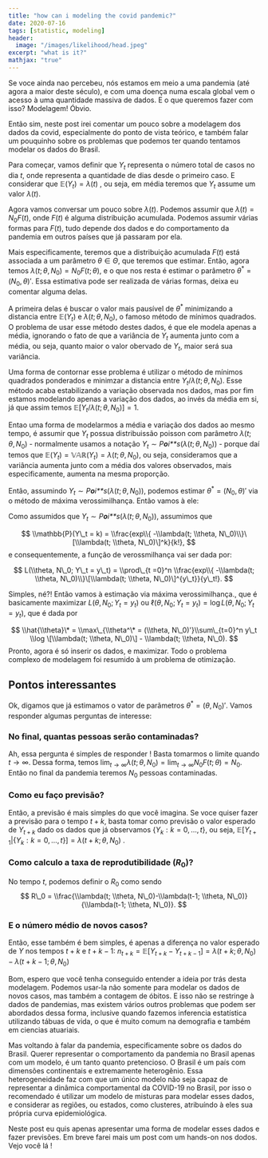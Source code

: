 ```yaml
---
title: "how can i modeling the covid pandemic?"
date: 2020-07-16
tags: [statistic, modeling]
header:
  image: "/images/likelihood/head.jpeg"
excerpt: "what is it?"
mathjax: "true"
---
```


Se voce ainda nao percebeu, nós estamos em meio a uma pandemia (até
agora a maior deste século), e com uma doença numa escala global vem o
acesso à uma quantidade massiva de dados. E o que queremos fazer com
isso? Modelagem! Óbvio.

Então sim, neste post irei comentar um pouco sobre a modelagem dos dados
da covid, especialmente do ponto de vista teórico, e também falar um
pouquinho sobre os problemas que podemos ter quando tentamos modelar os
dados do Brasil.

Para começar, vamos definir que *Y*<sub>*t*</sub> representa o número
total de casos no dia *t*, onde representa a quantidade de dias desde o
primeiro caso. E considerar que 𝔼(*Y*<sub>*t*</sub>) = *λ*(*t*) , ou
seja, em média teremos que *Y*<sub>*t*</sub> assume um valor *λ*(*t*).

Agora vamos conversar um pouco sobre *λ*(*t*). Podemos assumir que
*λ*(*t*) = *N*<sub>0</sub>*F*(*t*), onde *F*(*t*) é alguma distribuição
acumulada. Podemos assumir várias formas para *F*(*t*), tudo depende dos
dados e do comportamento da pandemia em outros países que já passaram
por ela.

Mais especificamente, teremos que a distribuição acumulada *F*(*t*) está
associada a um parâmetro *θ* ∈ *Θ*, que teremos que estimar. Então,
agora temos
*λ*(*t*; *θ*, *N*<sub>0</sub>) = *N*<sub>0</sub>*F*(*t*; *θ*), e o que
nos resta é estimar o parâmetro
*θ*<sup>\*</sup> = (*N*<sub>0</sub>, *θ*)′. Essa estimativa pode ser
realizada de várias formas, deixa eu comentar alguma delas.

A primeira delas é buscar o valor mais pausível de *θ*<sup>\*</sup>
minimizando a distancia entre 𝔼(*Y*<sub>*t*</sub>) e
*λ*(*t*; *θ*, *N*<sub>0</sub>), o famoso método de mínimos quadrados. O
problema de usar esse método destes dados, é que ele modela apenas a
média, ignorando o fato de que a variância de *Y*<sub>*t*</sub> aumenta
junto com a média, ou seja, quanto maior o valor obervado de
*Y*<sub>*t*</sub>, maior será sua variância.

Uma forma de contornar esse problema é utilizar o método de mínimos
quadrados ponderados e minimzar a distancia entre
*Y*<sub>*t*</sub>/*λ*(*t*; *θ*, *N*<sub>0</sub>). Esse método acaba
estabilizando a variação observada nos dados, mas por fim estamos
modelando apenas a variação dos dados, ao invés da média em si, já que
assim temos 𝔼\[*Y*<sub>*t*</sub>/*λ*(*t*; *θ*, *N*<sub>0</sub>)\] = 1.

Entao uma forma de modelarmos a média e variação dos dados ao mesmo
tempo, é assumir que *Y*<sub>*t*</sub> possua distribuissão poisson com
parâmetro *λ*(*t*; *θ*, *N*<sub>0</sub>) - normalmente usamos a notação
*Y*<sub>*t*</sub> ∼ *P**o**i**s*(*λ*(*t*; *θ*, *N*<sub>0</sub>)) -
porque daí temos que
𝔼(*Y*<sub>*t*</sub>) = 𝕍𝔸ℝ(*Y*<sub>*t*</sub>) = *λ*(*t*; *θ*, *N*<sub>0</sub>),
ou seja, consideramos que a variância aumenta junto com a média dos
valores observados, mais especificamente, aumenta na mesma proporção.

Então, assumindo
*Y*<sub>*t*</sub> ∼ *P**o**i**s*(*λ*(*t*; *θ*, *N*<sub>0</sub>)),
podemos estimar *θ*<sup>\*</sup> = (*N*<sub>0</sub>, *θ*)′ via o método
de máxima verossimilhança. Então vamos à ele:

Como assumidos que
*Y*<sub>*t*</sub> ∼ *P**o**i**s*(*λ*(*t*; *θ*, *N*<sub>0</sub>)),
assumimos que

$$
\\mathbb{P}(Y\_t = k) = \\frac{exp\\{ -\\lambda(t; \\theta, N\_0)\\}\[\\lambda(t; \\theta, N\_0)\]^k}{k!},
$$
e consequentemente, a função de verossmilhança vai ser dada por:

$$
L(\\theta, N\_0; Y\_t = y\_t) = \\prod\_{t =0}^n \\frac{exp\\{ -\\lambda(t; \\theta, N\_0)\\}\[\\lambda(t; \\theta, N\_0)\]^{y\_t}}{y\_t!}.
$$

Simples, né?! Então vamos à estimação via máxima verossimilhança., que é
basicamente maximizar
*L*(*θ*, *N*<sub>0</sub>; *Y*<sub>*t*</sub> = *y*<sub>*t*</sub>) ou
ℓ(*θ*, *N*<sub>0</sub>; *Y*<sub>*t*</sub> = *y*<sub>*t*</sub>) = log *L*(*θ*, *N*<sub>0</sub>; *Y*<sub>*t*</sub> = *y*<sub>*t*</sub>),
que é dada por

$$
\\hat{\\theta}\* = \\max\_{\\theta^\* = (\\theta, N\_0)'}\\sum\_{t=0}^n y\_t \\log \[\\lambda(t; \\theta, N\_0)\] - \\lambda(t; \\theta, N\_0).
$$
Pronto, agora é só inserir os dados, e maximizar. Todo o problema
complexo de modelagem foi resumido à um problema de otimização.

Pontos interessantes
--------------------

Ok, digamos que já estimamos o vator de parãmetros
*θ*<sup>\*</sup> = (*θ*, *N*<sub>0</sub>)′. Vamos responder algumas
perguntas de interesse:

### No final, quantas pessoas serão contaminadas?

Ah, essa pergunta é simples de responder ! Basta tomarmos o limite
quando *t* → ∞. Dessa forma, temos
lim<sub>*t* → ∞</sub>*λ*(*t*; *θ*, *N*<sub>0</sub>) = lim<sub>*t* → ∞</sub>*N*<sub>0</sub>*F*(*t*; *θ*) = *N*<sub>0</sub>.
Então no final da pandemia teremos *N*<sub>0</sub> pessoas contaminadas.

### Como eu faço previsão?

Então, a previsão é mais simples do que você imagina. Se voce quiser
fazer a previsão para o tempo *t* + *k*, basta tomar como previsão o
valor esperado de *Y*<sub>*t* + *k*</sub> dado os dados que já
observamos {*Y*<sub>*k*</sub> : *k* = 0, …, *t*}, ou seja,
𝔼\[*Y*<sub>*t* + 1</sub>|{*Y*<sub>*k*</sub> : *k* = 0, …, *t*}\] = *λ*(*t* + *k*; *θ*, *N*<sub>0</sub>)
.

### Como calculo a taxa de reprodutibilidade (*R*<sub>0</sub>)?

No tempo *t*, podemos definir o *R*<sub>0</sub> como sendo
$$
R\_0 = \\frac{\\lambda(t; \\theta, N\_0)-\\lambda(t-1; \\theta, N\_0)}{\\lambda(t-1; \\theta, N\_0)}.
$$

### E o número médio de novos casos?

Então, esse também é bem simples, é apenas a diferença no valor esperado
de *Y* nos tempos *t* + *k* e *t* + *k* − 1:
*n*<sub>*t* + *k*</sub> = 𝔼\[*Y*<sub>*t* + *k*</sub> − *Y*<sub>*t* + *k* − 1</sub>\] = *λ*(*t* + *k*; *θ*, *N*<sub>0</sub>) − *λ*(*t* + *k* − 1; *θ*, *N*<sub>0</sub>)

Bom, espero que você tenha conseguido entender a ideia por trás desta
modelagem. Podemos usar-la não somente para modelar os dados de novos
casos, mas também a contagem de óbitos. E isso não se restringe à dados
de pandemias, mas existem vários outros problemas que podem ser
abordados dessa forma, inclusive quando fazemos inferencia estatística
utilizando tábuas de vida, o que é muito comum na demografia e também em
ciencias atuariais.

Mas voltando à falar da pandemia, especificamente sobre os dados do
Brasil. Querer representar o comportamento da pandemia no Brasil apenas
com um modelo, é um tanto quanto pretencioso. O Brasil é um país com
dimensões continentais e extremamente heterogênio. Essa heterogeneidade
faz com que um único modelo não seja capaz de representar a dinâmica
comportamental da COVID-19 no Brasil, por isso o recomendado é utilizar
um modelo de misturas para modelar esses dados, e considerar as regiões,
ou estados, como clusteres, atribuíndo à eles sua própria curva
epidemiológica.

Neste post eu quis apenas apresentar uma forma de modelar esses dados e
fazer previsões. Em breve farei mais um post com um hands-on nos dodos.
Vejo você lá !
